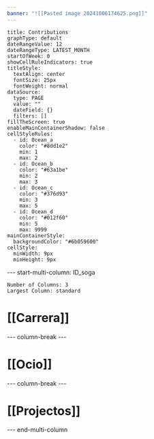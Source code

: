 ```yaml
---
banner: "![[Pasted image 20241006174625.png]]"
---
```


```contributionGraph
title: Contributions
graphType: default
dateRangeValue: 12
dateRangeType: LATEST_MONTH
startOfWeek: 0
showCellRuleIndicators: true
titleStyle:
  textAlign: center
  fontSize: 25px
  fontWeight: normal
dataSource:
  type: PAGE
  value: ""
  dateField: {}
  filters: []
fillTheScreen: true
enableMainContainerShadow: false
cellStyleRules:
  - id: Ocean_a
    color: "#8dd1e2"
    min: 1
    max: 2
  - id: Ocean_b
    color: "#63a1be"
    min: 2
    max: 3
  - id: Ocean_c
    color: "#376d93"
    min: 3
    max: 5
  - id: Ocean_d
    color: "#012f60"
    min: 5
    max: 9999
mainContainerStyle:
  backgroundColor: "#6b059600"
cellStyle:
  minWidth: 9px
  minHeight: 9px

```

--- start-multi-column: ID_soga
```column-settings
Number of Columns: 3
Largest Column: standard
```

# [[Carrera]]

--- column-break ---

# [[Ocio]]

--- column-break ---

# [[Projectos]]

--- end-multi-column